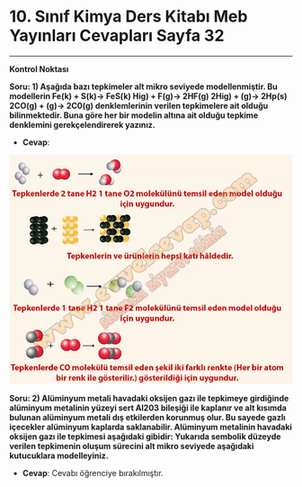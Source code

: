 # 10. Sınıf Kimya Ders Kitabı Meb Yayınları Cevapları Sayfa 32

---

**Kontrol Noktası**

**Soru: 1) Aşağıda bazı tepkimeler alt mikro seviyede modellenmiştir. Bu modellerin Fe(k) + S(k)→ FeS(k) Hig) + F(g)→ 2HF(g) 2Hig) + (g)→ 2Hp(s) 2CO(g) + (g)→ 2C0(g) denklemlerinin verilen tepkimelere ait olduğu bilinmektedir. Buna göre her bir modelin altına ait olduğu tepkime denklemini gerekçelendirerek yazınız.**

-   **Cevap**:

![Image 1](./image_1.webp)

**Soru: 2) Alüminyum metali havadaki oksijen gazı ile tepkimeye girdiğinde alüminyum metalinin yüzeyi sert Al203 bileşiği ile kaplanır ve alt kısımda bulunan alüminyum metali dış etkilerden korunmuş olur. Bu sayede gazlı içecekler alüminyum kaplarda saklanabilir. Alüminyum metalinin havadaki oksijen gazı ile tepkimesi aşağıdaki gibidir: Yukarıda sembolik düzeyde verilen tepkimenin oluşum sürecini alt mikro seviyede aşağıdaki kutucuklara modelleyiniz.**

-   **Cevap**: Cevabı öğrenciye bırakılmıştır.